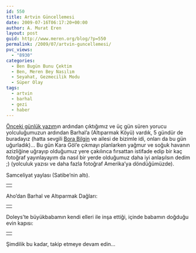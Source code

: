 ```yaml
---
id: 550
title: Artvin Güncellemesi
date: 2009-07-16T06:17:20+00:00
author: A. Murat Eren
layout: post
guid: http://www.meren.org/blog/?p=550
permalink: /2009/07/artvin-guncellemesi/
pvc_views:
  - "8930"
categories:
  - Ben Bugün Bunu Çektim
  - Ben, Meren Bey Nasılım
  - Seyahat, Gezmecilik Modu
  - Süper Olay
tags:
  - artvin
  - barhal
  - gezi
  - haber
---
```

[Önceki günlük yazım](http://www.meren.org/blog/2009/07/bekle-bizi-artvin-geliyoruz/)ın ardından çıktığımız ve üç gün süren yorucu yolculuğumuzun ardından Barhal&#8217;a (Altıparmak Köyü) vardık, 5 gündür de buradayız (hatta sevgili [Bora Bilgin](http://benbugunbunuogrendim.blogspot.com/) ve ailesi de bizimle idi, onları da bu gün uğurladık)&#8230; Bu gün Kara Göl&#8217;e çıkmayı planlarken yağmur ve soğuk havanın azizliğine uğrayıp olduğumuz yere çakılınca fırsattan istifade edip bir kaç fotoğraf yayınlayayım da nasıl bir yerde olduğumuz daha iyi anlaşılsın dedim ;) (yolculuk yazısı ve daha fazla fotoğraf Amerika&#8217;ya döndüğümüzde).

Samceliyat yaylası (Satibe&#8217;nin altı).

<table border="0" width="100%">
  <tr>
    <td align="center">
      <img title="Samceliyat" src="http://lh6.ggpht.com/_x7Afx6WcB1c/SljU-yIaTQI/AAAAAAAAF8g/W-eabfXMMEI/s800/samceliyat.jpg" alt="" />
    </td>
  </tr>
</table>

Aho&#8217;dan Barhal ve Altıparmak Dağları:

<table border="0" width="100%">
  <tr>
    <td align="center">
      <img title="Altıparmak Dağları" src="http://lh4.ggpht.com/_x7Afx6WcB1c/Sl75b9I20KI/AAAAAAAAF_U/yHNuoISjoKA/s800/altiparmaklar.jpg" alt="" />
    </td>
  </tr>
</table>

Doleys&#8217;te büyükbabamın kendi elleri ile inşa ettiği, içinde babamın doğduğu evin kapısı:

<table border="0" width="100%">
  <tr>
    <td align="center">
      <img title="Doleys" src="http://lh3.ggpht.com/_x7Afx6WcB1c/Sl75cUczCCI/AAAAAAAAF_Y/mw4HxwfueTQ/s800/doleystekiev.jpg" alt="" />
    </td>
  </tr>
</table>

Şimdilik bu kadar, takip etmeye devam edin&#8230;